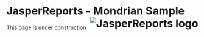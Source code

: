 
# <a name='top'>JasperReports</a> - Mondrian Sample <img src="https://jasperreports.sourceforge.net/resources/jasperreports.svg" alt="JasperReports logo" style="float:right"/>
This page is under construction
